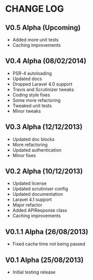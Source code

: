 CHANGE LOG
==========


## V0.5 Alpha (Upcoming)

* Added more unit tests
* Caching improvements


## V0.4 Alpha (08/02/2014)

* PSR-4 autoloading
* Updated docs
* Dropped Laravel 4.0 support
* Travis and Scrutinizer tweaks
* Coding style fixes
* Some more refactoring
* Tweaked unit tests
* Minor tweaks


## V0.3 Alpha (12/12/2013)

* Updated doc blocks
* More refactoring
* Updated authentication
* Minor fixes


## V0.2 Alpha (10/12/2013)

* Updated license
* Updated scrutiniser config
* Updated documentation
* Laravel 4.1 support
* Major refactor
* Added APIResponse class
* Caching improvements


## V0.1.1 Alpha (26/08/2013)

* Fixed cache time not being passed


## V0.1 Alpha (25/08/2013)

* Initial testing release
